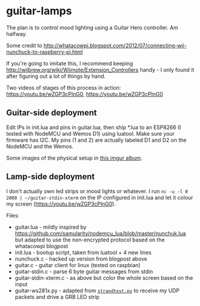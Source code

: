# guitar-lamps
The plan is to control mood lighting using a Guitar Hero controller. Am halfway.

Some credit to http://whatacowpi.blogspot.com/2012/07/connecting-wii-nunchuck-to-raspberry-pi.html

If you're going to imitate this, I recommend keeping http://wiibrew.org/wiki/Wiimote/Extension_Controllers handy - I only found it after figuring out a lot of things by hand.

Two videos of stages of this process in action: https://youtu.be/wZGP3cPInG0, https://youtu.be/wZGP3cPInG0

## Guitar-side deployment

Edit IPs in init.lua and pins in guitar.lua, then ship *.lua to an ESP8266 (I tested with NodeMCU and Wemos D1) using luatool. Make sure your firmware has I2C. My pins (1 and 2) are actually labeled D1 and D2 on the NodeMCU and the Wemos.

Some images of the physical setup in [this imgur album](http://imgur.com/a/AoNG4).

## Lamp-side deployment

I don't actually own led strips or mood lights or whatever. I run `nc -u -l 0 2000 | ~/guitar-stdin-xterm` on the IP configured in init.lua and let it colour my screen (https://youtu.be/wZGP3cPInG0).

Files:

* guitar.lua - mildly inspired by https://github.com/samularity/nodemcu_lua/blob/master/nunchuk.lua but adapted to use the non-encrypted protocol based on the whatacowpi blogpost
* init.lua - bootup script, taken from luatool + 4 new lines
* nunchuck.c - hacked up version from blogpost above
* guitar.c - guitar client for linux (tested on raspbian)
* guitar-stdin.c - parse 6 byte guitar messages from stdin
* guitar-stdin-xterm.c - as above but color the whole screen based on the input
* guitar-ws281x.py - adapted from [`strandtest.py`](https://github.com/jgarff/rpi_ws281x/blob/master/python/examples/strandtest.py) to receive my UDP packets and drive a GRB LED strip

